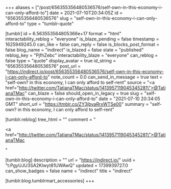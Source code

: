 +++
aliases = ["/post/656355356480536576/self-own-in-this-economy-i-can-only-afford-to"]
date = 2021-07-10T20:34:05Z
id = "656355356480536576"
slug = "self-own-in-this-economy-i-can-only-afford-to"
type = "tumblr-quote"

[tumblr]
id = 6.563553564805366e+17
format = "html"
interactability_reblog = "everyone"
is_blaze_pending = false
timestamp = 1625949245.0
can_like = false
can_reply = false
is_blocks_post_format = false
blog_name = "indirect"
is_blazed = false
state = "published"
reblog_key = "PjfhZebc"
interactability_blaze = "everyone"
can_reblog = false
type = "quote"
display_avatar = true
id_string = "656355356480536576"
post_url = "https://indirect.io/post/656355356480536576/self-own-in-this-economy-i-can-only-afford-to"
note_count = 0.0
can_send_in_message = true
text = "self-own? in this economy, I can only afford to self-rent"
source = "<a href=\"http://twitter.com/TatianaTMac/status/1413957119045345281\">@TatianaTMac</a>"
can_blaze = false
should_open_in_legacy = true
slug = "self-own-in-this-economy-i-can-only-afford-to"
date = "2021-07-10 20:34:05 GMT"
short_url = "https://tmblr.co/ZY3jbyaRrxWTSe00"
summary = "self-own? in this economy, I can only afford to self-rent"

[tumblr.reblog]
tree_html = ""
comment = "<p><a href=\"http://twitter.com/TatianaTMac/status/1413957119045345281\">@TatianaTMac</a></p>"

[tumblr.blog]
description = ""
url = "https://indirect.io/"
uuid = "t:PgyUJU3SA2Klwyt81UWAwQ"
updated = 1739939727.0
can_show_badges = false
name = "indirect"
title = "indirect"

[tumblr.blog.tumblrmart_accessories]
+++
